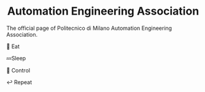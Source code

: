 <h1 align="center">Automation Engineering Association</h1>

<p>The official page of Politecnico di Milano Automation Engineering Association.</p>

:pizza: Eat

:zzz:Sleep

:robot: Control

:leftwards_arrow_with_hook: Repeat
